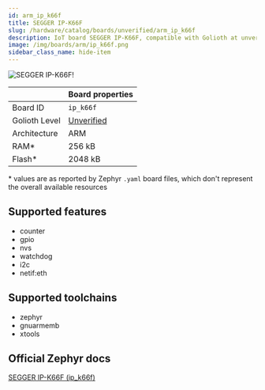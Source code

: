 ```yaml
---
id: arm_ip_k66f
title: SEGGER IP-K66F
slug: /hardware/catalog/boards/unverified/arm_ip_k66f
description: IoT board SEGGER IP-K66F, compatible with Golioth at unverified level.
image: /img/boards/arm/ip_k66f.png
sidebar_class_name: hide-item
---
```


[//]: # (This is an auto-generated file, do not edit! Changes to it will be lost upon re-generation)

![SEGGER IP-K66F!](/img/boards/arm/ip_k66f.png "SEGGER IP-K66F")

|                | Board properties     |
| -------------  | -------------------- |
| Board ID       | `ip_k66f` |
| Golioth Level  | [Unverified](/hardware#unverified-boards) |
| Architecture   | ARM |
| RAM*           | 256 kB |
| Flash*         | 2048 kB |

\* values are as reported by Zephyr `.yaml` board files, which don't represent the overall available resources



## Supported features

* counter
* gpio
* nvs
* watchdog
* i2c
* netif:eth

## Supported toolchains

* zephyr
* gnuarmemb
* xtools

## Official Zephyr docs

[SEGGER IP-K66F (ip_k66f)](https://docs.zephyrproject.org/latest/boards/arm/ip_k66f/doc/index.html)

